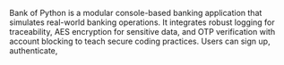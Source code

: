 Bank of Python is a modular console-based banking application that simulates real-world banking operations. It integrates robust logging for traceability, AES encryption for sensitive data, and OTP verification with account blocking to teach secure coding practices. Users can sign up, authenticate,
